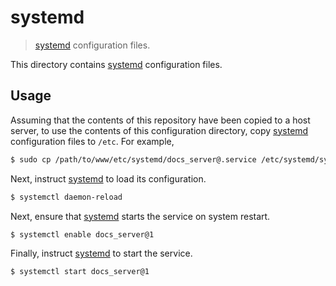 <!--

@license Apache-2.0

Copyright (c) 2019 The Stdlib Authors.

Licensed under the Apache License, Version 2.0 (the "License");
you may not use this file except in compliance with the License.
You may obtain a copy of the License at

   http://www.apache.org/licenses/LICENSE-2.0

Unless required by applicable law or agreed to in writing, software
distributed under the License is distributed on an "AS IS" BASIS,
WITHOUT WARRANTIES OR CONDITIONS OF ANY KIND, either express or implied.
See the License for the specific language governing permissions and
limitations under the License.

-->

# systemd

> [systemd][systemd] configuration files.

<!-- Section to include introductory text. Make sure to keep an empty line after the intro `section` element and another before the `/section` close. -->

<section class="intro">

This directory contains [systemd][systemd] configuration files.

</section>

<!-- /.intro -->

<!-- Usage documentation. -->

<section class="usage">

## Usage

Assuming that the contents of this repository have been copied to a host server, to use the contents of this configuration directory, copy [systemd][systemd] configuration files to `/etc`. For example,

```bash
$ sudo cp /path/to/www/etc/systemd/docs_server@.service /etc/systemd/system
```

Next, instruct [systemd][systemd] to load its configuration.

```bash
$ systemctl daemon-reload
```

Next, ensure that [systemd][systemd] starts the service on system restart.

```bash
$ systemctl enable docs_server@1
```

Finally, instruct [systemd][systemd] to start the service.

```bash
$ systemctl start docs_server@1
```

</section>

<!-- /.usage -->

<!-- Section to include notes. Make sure to keep an empty line after the `section` element and another before the `/section` close. -->

<section class="notes">

</section>

<!-- /.notes -->

<!-- Section for all links. Make sure to keep an empty line after the `section` element and another before the `/section` close. -->

<section class="links">

[systemd]: https://github.com/systemd/systemd

</section>

<!-- /.links -->

